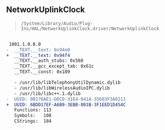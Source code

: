 ## NetworkUplinkClock

> `/System/Library/Audio/Plug-Ins/HAL/NetworkUplinkClock.driver/NetworkUplinkClock`

```diff

 1001.1.0.0.0
-  __TEXT.__text: 0x94e0
+  __TEXT.__text: 0x94f4
   __TEXT.__auth_stubs: 0x560
   __TEXT.__gcc_except_tab: 0x61c
   __TEXT.__const: 0x189

   - /usr/lib/libTelephonyUtilDynamic.dylib
   - /usr/lib/libWirelessAudioIPC.dylib
   - /usr/lib/libc++.1.dylib
-  UUID: 0B176AE1-DDCD-31E4-841A-35603F3A0211
+  UUID: 6BDD17EF-A6B9-3EBB-801B-3F1EED1D454C
   Functions: 113
   Symbols:   108
   CStrings:  184

```
